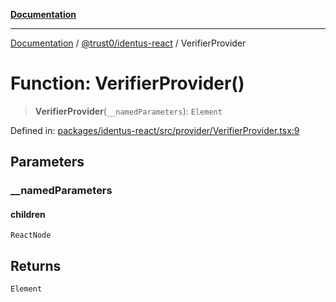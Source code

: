 [**Documentation**](../../../README.md)

***

[Documentation](../../../README.md) / [@trust0/identus-react](../README.md) / VerifierProvider

# Function: VerifierProvider()

> **VerifierProvider**(`__namedParameters`): `Element`

Defined in: [packages/identus-react/src/provider/VerifierProvider.tsx:9](https://github.com/trust0-project/identus/blob/064173f119f3161d8d520302e36497b99b3e7685/packages/identus-react/src/provider/VerifierProvider.tsx#L9)

## Parameters

### \_\_namedParameters

#### children

`ReactNode`

## Returns

`Element`
